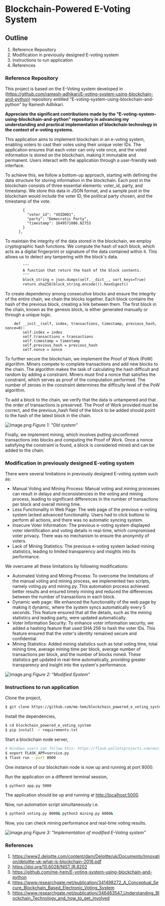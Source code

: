 # Blockchain-Powered E-Voting System

## Outline
1. Reference Repository
2. Modification in previously designed E-voting system
3. Instructions to run application
4. References

### Reference Repository
This project is based on the E-Voting system developed in (https://github.com/ramesh-adhikari/E-voting-system-using-blockchain-and-python) repository entitled "E-voting-system-using-blockchain-and-python" by Ramesh Adhikari.

**Appreciate the significant contributions made by the "E-voting-system-using-blockchain-and-python" repository in advancing my understanding and practical implementation of blockchain technology in the context of e-voting systems.**

This application aims to implement blockchain in an e-voting system, enabling voters to cast their votes using their unique voter IDs. The application ensures that each voter can only vote once, and the voted information is stored on the blockchain, making it immutable and permanent. Users interact with the application through a user-friendly web interface.

To achieve this, we follow a bottom-up approach, starting with defining the data structure for storing information in the blockchain. Each post in the blockchain consists of three essential elements: voter_id, party, and timestamp. We store this data in JSON format, and a sample post in the blockchain would include the voter ID, the political party chosen, and the timestamp of the vote.

``` "transactions": [
        {
          "voter_id": "VOID001",
          "party": "Democratic Party",
          "timestamp": 1649571086.02753
        }
      ],
```

To maintain the integrity of the data stored in the blockchain, we employ cryptographic hash functions. We compute the hash of each block, which acts as a digital fingerprint or signature of the data contained within it. This allows us to detect any tampering with the block's data.

``` def compute_hash(self):
        """
        A function that return the hash of the block contents.
        """
        block_string = json.dumps(self.__dict__, sort_keys=True)
        return sha256(block_string.encode()).hexdigest()
```

To create dependency among consecutive blocks and ensure the integrity of the entire chain, we chain the blocks together. Each block contains the hash of the previous block, creating a link between them. The first block in the chain, known as the genesis block, is either generated manually or through a unique logic.

``` class Block:
    def __init__(self, index, transactions, timestamp, previous_hash, nonce=0):
        self.index = index
        self.transactions = transactions
        self.timestamp = timestamp
        self.previous_hash = previous_hash
        self.nonce = nonce
```

To further secure the blockchain, we implement the Proof of Work (PoW) algorithm. Miners compete to complete transactions and add new blocks to the chain. The algorithm makes the task of calculating the hash difficult and random by adding a constraint. Miners must find a nonce that satisfies the constraint, which serves as proof of the computation performed. The number of zeroes in the constraint determines the difficulty level of the PoW algorithm.

To add a block to the chain, we verify that the data is untampered and that the order of transactions is preserved. The Proof of Work provided must be correct, and the previous_hash field of the block to be added should point to the hash of the latest block in the chain.

![image.png](https://github.com/me-hem/E-voting-system-using-blockchain-and-python/blob/master/screenshots/5.png?raw=true)
*Figure 1: "Old system"*


Finally, we implement mining, which involves putting unconfirmed transactions into blocks and computing the Proof of Work. Once a nonce satisfying the constraint is found, a block is considered mined and can be added to the chain.

### Modification in previously designed E-voting system
There were several limitations in previously designed E-voting system such as:
- Manual Voting and Mining Process: Manual voting and mining processes can result in delays and inconsistencies in the voting and mining process, leading to significant differences in the number of transactions per block and overall mining time.
- Less Functionality in Web Page: The web page of the previous e-voting system lacked advanced functionality. Users had to click buttons to perform all actions, and there was no automatic syncing system.
- Insecure Voter Information: The previous e-voting system displayed voter identification and voting details in real-time, which compromised voter privacy. There was no mechanism to ensure the anonymity of voters.
- Lack of Mining Statistics: The previous e-voting system lacked mining statistics, leading to limited transparency and insights into its performance.

We overcame all these limitations by following modifications:
- Automated Voting and Mining Process: To overcome the limitations of the manual voting and mining process, we implemented two scripts, namely voting.py and mining.py. This automation process achieved better results and ensured timely mining and reduced the differences between the number of transactions in each block.
- Dynamic web page: We enhanced the functionality of the web page by making it dynamic, where the system syncs automatically every 5 seconds. This feature ensured that all the details, such as the mining statistics and leading party, were updated automatically.
- Voter Information Security: To enhance voter information security, we added a hashing feature that used SHA 256 to hash the voter IDs. This feature ensured that the voter's identity remained secure and confidential.
- Mining Statistics: Added mining statistics such as total voting time, total mining time, average mining time per block, average number of transactions per block, and the number of blocks mined.  These statistics get updated in real-time automatically, providing greater transparency and insight into the system's performance.

![image.png](https://github.com/me-hem/research_internship_work_BHU/blob/master/Voting%20system%20using%20Blockchain/Screenshots/mod_vote.png)
*Figure 2: "Modified System"*


### Instructions to run application
Clone the project,
```sh
$ git clone https://github.com/me-hem/blockchain_powered_e_voting_system
```
Install the dependencies,
```sh
$ cd blockchain_powered_e_voting_system
$ pip install -r requirements.txt
```
Start a blockchain node server,
```sh
# Windows users can follow this: https://flask.palletsprojects.com/en/1.1.x/cli/#application-discovery
$ export FLASK_APP=service.py
$ flask run --port 8000
```
One instance of our blockchain node is now up and running at port 8000.

Run the application on a different terminal session,
```sh
$ python3 app.py 5000
```
The application should be up and running at [http://localhost:5000](http://localhost:5000).

Now, run automation script simultaneously  i.e.

```sh
$ python3 voting.py 8000& python3 mining.py 8000&
```
Now, you can check mining performance and real-time voting results.

![image.png](https://github.com/me-hem/research_internship_work_BHU/blob/master/Voting%20system%20using%20Blockchain/Screenshots/flowchart.png)
*Figure 3: "Implementation of modified E-Voting system"*

### References
1. https://www2.deloitte.com/content/dam/Deloitte/uk/Documents/Innovation/deloitte-uk-what-is-blockchain-2016.pdf
2. https://doi.org/10.6028/NIST.IR.8202
3. https://github.com/me-hem/E-voting-system-using-blockchain-and-python
4. https://www.researchgate.net/publication/341498272_A_Conceptual_Secure_Blockchain_Based_Electronic_Voting_System
5. https://www.researchgate.net/publication/346463547_Understanding_Blockchain_Technology_and_how_to_get_involved
